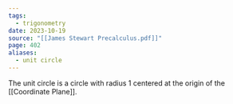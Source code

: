 ```yaml
---
tags:
  - trigonometry
date: 2023-10-19
source: "[[James Stewart Precalculus.pdf]]"
page: 402
aliases:
  - unit circle
---
```

The unit circle is a circle with radius $1$ centered at the origin of the [[Coordinate Plane]].